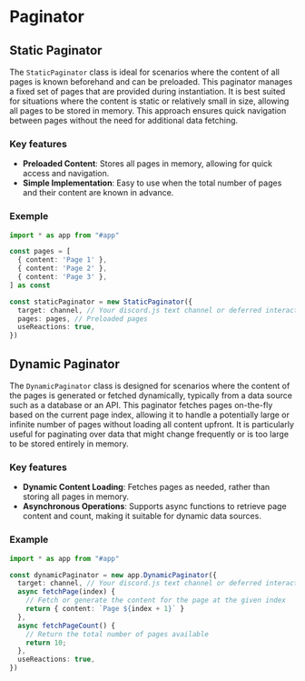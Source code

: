 # Paginator

## Static Paginator

The `StaticPaginator` class is ideal for scenarios where the content of all pages is known beforehand and can be preloaded. This paginator manages a fixed set of pages that are provided during instantiation. It is best suited for situations where the content is static or relatively small in size, allowing all pages to be stored in memory. This approach ensures quick navigation between pages without the need for additional data fetching.

### Key features

* **Preloaded Content**: Stores all pages in memory, allowing for quick access and navigation.
* **Simple Implementation**: Easy to use when the total number of pages and their content are known in advance.

### Exemple

```typescript
import * as app from "#app"

const pages = [
  { content: 'Page 1' },
  { content: 'Page 2' },
  { content: 'Page 3' },
] as const

const staticPaginator = new StaticPaginator({
  target: channel, // Your discord.js text channel or deferred interaction
  pages: pages, // Preloaded pages
  useReactions: true,
})
```

## Dynamic Paginator

The `DynamicPaginator` class is designed for scenarios where the content of the pages is generated or fetched dynamically, typically from a data source such as a database or an API. This paginator fetches pages on-the-fly based on the current page index, allowing it to handle a potentially large or infinite number of pages without loading all content upfront. It is particularly useful for paginating over data that might change frequently or is too large to be stored entirely in memory.

### Key features

* **Dynamic Content Loading**: Fetches pages as needed, rather than storing all pages in memory.
* **Asynchronous Operations**: Supports async functions to retrieve page content and count, making it suitable for dynamic data sources.

### Example

```typescript
import * as app from "#app"

const dynamicPaginator = new app.DynamicPaginator({
  target: channel, // Your discord.js text channel or deferred interaction
  async fetchPage(index) {
    // Fetch or generate the content for the page at the given index
    return { content: `Page ${index + 1}` }
  },
  async fetchPageCount() {
    // Return the total number of pages available
    return 10;
  },
  useReactions: true,
})
```

